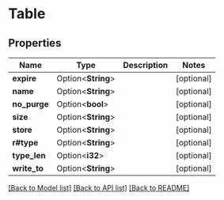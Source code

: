 # Table

## Properties

Name | Type | Description | Notes
------------ | ------------- | ------------- | -------------
**expire** | Option<**String**> |  | [optional]
**name** | Option<**String**> |  | [optional]
**no_purge** | Option<**bool**> |  | [optional]
**size** | Option<**String**> |  | [optional]
**store** | Option<**String**> |  | [optional]
**r#type** | Option<**String**> |  | [optional]
**type_len** | Option<**i32**> |  | [optional]
**write_to** | Option<**String**> |  | [optional]

[[Back to Model list]](../README.md#documentation-for-models) [[Back to API list]](../README.md#documentation-for-api-endpoints) [[Back to README]](../README.md)


